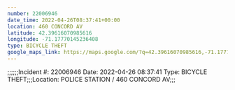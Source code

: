 ```yaml
---
number: 22006946
date_time: 2022-04-26T08:37:41+00:00
location: 460 CONCORD AV
latitude: 42.39616070985616
longitude: -71.17770145236408
type: BICYCLE THEFT
google_maps_link: https://maps.google.com/?q=42.39616070985616,-71.17770145236408
---
```


;;;;;;Incident #: 22006946   Date: 2022-04-26 08:37:41   Type: BICYCLE THEFT;;;Location: POLICE STATION / 460 CONCORD AV;;;
